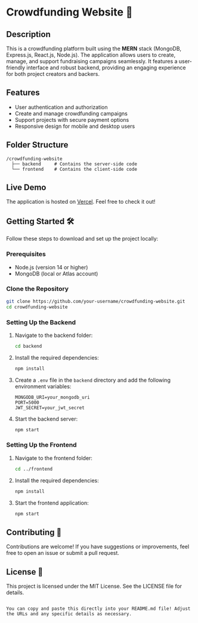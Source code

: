 # Crowdfunding Website 🌟

## Description

This is a crowdfunding platform built using the **MERN** stack (MongoDB, Express.js, React.js, Node.js). The application allows users to create, manage, and support fundraising campaigns seamlessly. It features a user-friendly interface and robust backend, providing an engaging experience for both project creators and backers.

## Features

- User authentication and authorization
- Create and manage crowdfunding campaigns
- Support projects with secure payment options
- Responsive design for mobile and desktop users

## Folder Structure
```
/crowdfunding-website
  ├── backend     # Contains the server-side code
  └── frontend    # Contains the client-side code
```

## Live Demo

The application is hosted on [Vercel](https://your-vercel-url.com). Feel free to check it out!

## Getting Started 🛠️

Follow these steps to download and set up the project locally:

### Prerequisites

- Node.js (version 14 or higher)
- MongoDB (local or Atlas account)

### Clone the Repository

```bash
git clone https://github.com/your-username/crowdfunding-website.git
cd crowdfunding-website
```

### Setting Up the Backend

1. Navigate to the backend folder:
   ```bash
   cd backend
   ```

2. Install the required dependencies:
   ```bash
   npm install
   ```

3. Create a `.env` file in the `backend` directory and add the following environment variables:
   ```plaintext
   MONGODB_URI=your_mongodb_uri
   PORT=5000
   JWT_SECRET=your_jwt_secret
   ```

4. Start the backend server:
   ```bash
   npm start
   ```

### Setting Up the Frontend

1. Navigate to the frontend folder:
   ```bash
   cd ../frontend
   ```

2. Install the required dependencies:
   ```bash
   npm install
   ```

3. Start the frontend application:
   ```bash
   npm start
   ```

## Contributing 🤝

Contributions are welcome! If you have suggestions or improvements, feel free to open an issue or submit a pull request.

## License 📜

This project is licensed under the MIT License. See the LICENSE file for details.
```

You can copy and paste this directly into your README.md file! Adjust the URLs and any specific details as necessary.

